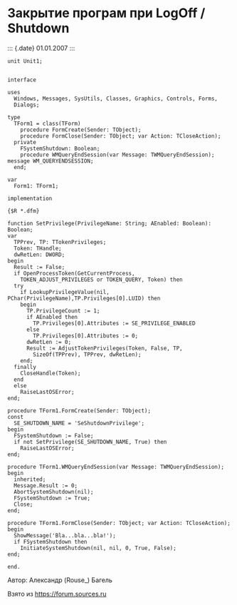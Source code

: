 Закрытие програм при LogOff / Shutdown
======================================

::: {.date}
01.01.2007
:::

    unit Unit1;

     
    interface
     
    uses
      Windows, Messages, SysUtils, Classes, Graphics, Controls, Forms,
      Dialogs;
     
    type
      TForm1 = class(TForm)
        procedure FormCreate(Sender: TObject);
        procedure FormClose(Sender: TObject; var Action: TCloseAction);
      private
        FSystemShutdown: Boolean;
        procedure WMQueryEndSession(var Message: TWMQueryEndSession); message WM_QUERYENDSESSION;
      end;
     
    var
      Form1: TForm1;
     
    implementation
     
    {$R *.dfm}
     
    function SetPrivilege(PrivilegeName: String; AEnabled: Boolean): Boolean;
    var
      TPPrev, TP: TTokenPrivileges;
      Token: THandle;
      dwRetLen: DWORD;
    begin
      Result := False;
      if OpenProcessToken(GetCurrentProcess,
        TOKEN_ADJUST_PRIVILEGES or TOKEN_QUERY, Token) then
      try
        if LookupPrivilegeValue(nil, PChar(PrivilegeName),TP.Privileges[0].LUID) then
        begin
          TP.PrivilegeCount := 1;
          if AEnabled then
            TP.Privileges[0].Attributes := SE_PRIVILEGE_ENABLED
          else
            TP.Privileges[0].Attributes := 0;
          dwRetLen := 0;
          Result := AdjustTokenPrivileges(Token, False, TP,
            SizeOf(TPPrev), TPPrev, dwRetLen);
        end;
      finally
        CloseHandle(Token);
      end
      else
        RaiseLastOSError;
    end;
     
    procedure TForm1.FormCreate(Sender: TObject);
    const
      SE_SHUTDOWN_NAME = 'SeShutdownPrivilege';
    begin
      FSystemShutdown := False;
      if not SetPrivilege(SE_SHUTDOWN_NAME, True) then
        RaiseLastOSError;
    end;
     
    procedure TForm1.WMQueryEndSession(var Message: TWMQueryEndSession);
    begin
      inherited;
      Message.Result := 0;
      AbortSystemShutdown(nil);
      FSystemShutdown := True;
      Close;
    end;
     
    procedure TForm1.FormClose(Sender: TObject; var Action: TCloseAction);
    begin
      ShowMessage('Bla...bla...bla!');
      if FSystemShutdown then
        InitiateSystemShutdown(nil, nil, 0, True, False);
    end;
     
    end.

Автор: Александр (Rouse\_) Багель

Взято из <https://forum.sources.ru>

